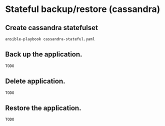# Stateful backup/restore (cassandra)

## Create cassandra statefulset
```
ansible-playbook cassandra-stateful.yaml
```
## Back up the application.
```
TODO
```
## Delete application.
```
TODO
```

## Restore the application.
```
TODO
```
